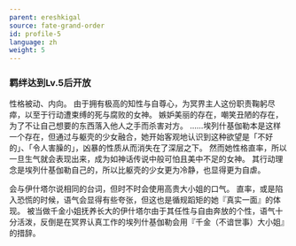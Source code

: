 ```yaml
---
parent: ereshkigal
source: fate-grand-order
id: profile-5
language: zh
weight: 5
---
```


### 羁绊达到Lv.5后开放

性格被动、内向。
由于拥有极高的知性与自尊心，为冥界主人这份职责鞠躬尽瘁，以至于行动遭束缚的死与腐败的女神。
嫉妒美丽的存在，嘲笑丑陋的存在，为了不让自己想要的东西落入他人之手而杀害对方。
……埃列什基伽勒本是这样一个存在，但通过与躯壳的少女融合，她开始客观地认识到这种欲望是「不好的」、「令人害臊的」，凶暴的性质从而消失在了深层之下。
然而她性格直率，所以一旦生气就会表现出来，成为如神话传说中般可怕且美中不足的女神。
其行动理念是埃列什基伽勒自己的，所以比躯壳的少女更为冷静，也显得更为自虐。

会与伊什塔尔说相同的台词，但时不时会使用高贵大小姐的口气。
直率，或是陷入恐慌的时候，语气会显得有些夸张，但这也是循规蹈矩的她『真实一面』的体现。
被当做千金小姐抚养长大的伊什塔尔由于其任性与自由奔放的个性，语气十分活泼，反倒是在冥界认真工作的埃列什基伽勒会用『千金（不谙世事）大小姐』的措辞。
